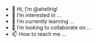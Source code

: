 - 👋 Hi, I’m @ahellrigl
- 👀 I’m interested in ...
- 🌱 I’m currently learning ...
- 💞️ I’m looking to collaborate on ...
- 📫 How to reach me ...

<!---
ahellrigl/ahellrigl is a ✨ special ✨ repository because its `README.md` (this file) appears on your GitHub profile.
You can click the Preview link to take a look at your changes.
--->
